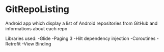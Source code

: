 # GitRepoListing
Android app which display a list of Android repositories from GitHub and informations about each repo

Libraries used:
-Glide
-Paging 3
-Hilt dependency injection
-Coroutines
-Retrofit
-View Binding
